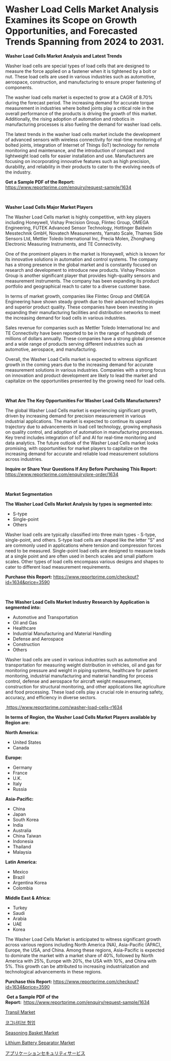 <p><h1>Washer Load Cells Market Analysis Examines its Scope on Growth Opportunities, and Forecasted Trends Spanning from 2024 to 2031.</h1></p><p><strong>Washer Load Cells Market Analysis and Latest Trends</strong></p>
<p><p>Washer load cells are special types of load cells that are designed to measure the force applied on a fastener when it is tightened by a bolt or nut. These load cells are used in various industries such as automotive, aerospace, construction, and manufacturing to ensure proper fastening of components.</p><p>The washer load cells market is expected to grow at a CAGR of 8.70% during the forecast period. The increasing demand for accurate torque measurement in industries where bolted joints play a critical role in the overall performance of the products is driving the growth of this market. Additionally, the rising adoption of automation and robotics in manufacturing processes is also fueling the demand for washer load cells.</p><p>The latest trends in the washer load cells market include the development of advanced sensors with wireless connectivity for real-time monitoring of bolted joints, integration of Internet of Things (IoT) technology for remote monitoring and maintenance, and the introduction of compact and lightweight load cells for easier installation and use. Manufacturers are focusing on incorporating innovative features such as high precision, durability, and reliability in their products to cater to the evolving needs of the industry.</p></p>
<p><strong>Get a Sample PDF of the Report:&nbsp;</strong> <a href="https://www.reportprime.com/enquiry/request-sample/1634">https://www.reportprime.com/enquiry/request-sample/1634</a></p>
<p>&nbsp;</p>
<p><strong>Washer Load Cells Major Market Players</strong></p>
<p><p>The Washer Load Cells market is highly competitive, with key players including Honeywell, Vishay Precision Group, Flintec Group, OMEGA Engineering, FUTEK Advanced Sensor Technology, Hottinger Baldwin Messtechnik GmbH, Novatech Measurements, Yamato Scale, Thames Side Sensors Ltd, Mettler Toledo International Inc, Precia Molen, Zhonghang Electronic Measuring Instruments, and TE Connectivity.</p><p>One of the prominent players in the market is Honeywell, which is known for its innovative solutions in automation and control systems. The company has a strong presence in the global market and is constantly focused on research and development to introduce new products. Vishay Precision Group is another significant player that provides high-quality sensors and measurement instruments. The company has been expanding its product portfolio and geographical reach to cater to a diverse customer base.</p><p>In terms of market growth, companies like Flintec Group and OMEGA Engineering have shown steady growth due to their advanced technologies and superior product quality. These companies have been investing in expanding their manufacturing facilities and distribution networks to meet the increasing demand for load cells in various industries.</p><p>Sales revenue for companies such as Mettler Toledo International Inc and TE Connectivity have been reported to be in the range of hundreds of millions of dollars annually. These companies have a strong global presence and a wide range of products serving different industries such as automotive, aerospace, and manufacturing.</p><p>Overall, the Washer Load Cells market is expected to witness significant growth in the coming years due to the increasing demand for accurate measurement solutions in various industries. Companies with a strong focus on innovation and product development are likely to lead the market and capitalize on the opportunities presented by the growing need for load cells.</p></p>
<p>&nbsp;</p>
<p><strong>What Are The Key Opportunities For Washer Load Cells Manufacturers?</strong></p>
<p><p>The global Washer Load Cells market is experiencing significant growth, driven by increasing demand for precision measurement in various industrial applications. The market is expected to continue its upward trajectory due to advancements in load cell technology, growing emphasis on quality control, and adoption of automation in manufacturing processes. Key trend includes integration of IoT and AI for real-time monitoring and data analytics. The future outlook of the Washer Load Cells market looks promising, with opportunities for market players to capitalize on the increasing demand for accurate and reliable load measurement solutions across industries.</p></p>
<p><strong>Inquire or Share Your Questions If Any Before Purchasing This Report:</strong> <a href="https://www.reportprime.com/enquiry/pre-order/1634">https://www.reportprime.com/enquiry/pre-order/1634</a></p>
<p>&nbsp;</p>
<p><strong>Market Segmentation</strong></p>
<p><strong>The Washer Load Cells Market Analysis by types is segmented into:</strong></p>
<p><ul><li>S-type</li><li>Single-point</li><li>Others</li></ul></p>
<p><p>Washer load cells are typically classified into three main types - S-type, single-point, and others. S-type load cells are shaped like the letter "S" and are commonly used in applications where tension and compression forces need to be measured. Single-point load cells are designed to measure loads at a single point and are often used in bench scales and small platform scales. Other types of load cells encompass various designs and shapes to cater to different load measurement requirements.</p></p>
<p><strong>Purchase this Report:&nbsp;</strong><a href="https://www.reportprime.com/checkout?id=1634&price=3590">https://www.reportprime.com/checkout?id=1634&price=3590</a></p>
<p>&nbsp;</p>
<p><strong>The Washer Load Cells Market Industry Research by Application is segmented into:</strong></p>
<p><ul><li>Automotive and Transportation</li><li>Oil and Gas</li><li>Healthcare</li><li>Industrial Manufacturing and Material Handling</li><li>Defense and Aerospace</li><li>Construction</li><li>Others</li></ul></p>
<p><p>Washer load cells are used in various industries such as automotive and transportation for measuring weight distribution in vehicles, oil and gas for monitoring pressure and weight in piping systems, healthcare for patient monitoring, industrial manufacturing and material handling for process control, defense and aerospace for aircraft weight measurement, construction for structural monitoring, and other applications like agriculture and food processing. These load cells play a crucial role in ensuring safety, accuracy, and efficiency in diverse sectors.</p></p>
<p><a href="https://www.reportprime.com/washer-load-cells-r1634">&nbsp;https://www.reportprime.com/washer-load-cells-r1634</a></p>
<p><strong>In terms of Region, the Washer Load Cells Market Players available by Region are:</strong></p>
<p>
    <p> <strong> North America: </strong>
        <ul>
            <li>United States</li>
            <li>Canada</li>
        </ul>
        </p> 
    <p> <strong> Europe: </strong>
        <ul>
            <li>Germany</li>
            <li>France</li>
            <li>U.K.</li>
            <li>Italy</li>
            <li>Russia</li>
        </ul>
        </p> 
    <p> <strong> Asia-Pacific: </strong>
        <ul>
            <li>China</li>
            <li>Japan</li>
            <li>South Korea</li>
            <li>India</li>
            <li>Australia</li>
            <li>China Taiwan</li>
            <li>Indonesia</li>
            <li>Thailand</li>
            <li>Malaysia</li>
        </ul>
        </p> 
    <p> <strong> Latin America: </strong>
        <ul>
            <li>Mexico</li>
            <li>Brazil</li>
            <li>Argentina Korea</li>
            <li>Colombia</li>
        </ul>
        </p> 
    <p> <strong> Middle East & Africa: </strong>
        <ul>
            <li>Turkey</li>
            <li>Saudi</li>
            <li>Arabia</li>
            <li>UAE</li>
            <li>Korea</li>
        </ul>
    </p>
    </p>
<p><p>The Washer Load Cells Market is anticipated to witness significant growth across various regions including North America (NA), Asia-Pacific (APAC), Europe, the USA, and China. Among these regions, Asia-Pacific is expected to dominate the market with a market share of 40%, followed by North America with 25%, Europe with 20%, the USA with 10%, and China with 5%. This growth can be attributed to increasing industrialization and technological advancements in these regions.</p></p>
<p><strong>Purchase this Report: </strong><a href="https://www.reportprime.com/checkout?id=1634&price=3590">https://www.reportprime.com/checkout?id=1634&price=3590</a></p>
<p>&nbsp;<strong>Get a Sample PDF of the Report:&nbsp;&nbsp;</strong><a href="https://www.reportprime.com/enquiry/request-sample/1634">https://www.reportprime.com/enquiry/request-sample/1634</a></p>
<p><strong></strong></p>
<p><p><a href="https://github.com/AlysaLedner2023/Market-Research-Report-List-1/blob/main/transil-market.md">Transil Market</a></p><p><a href="https://github.com/RichardLueilwitz787/Market-Research-Report-List-1/blob/main/777508668822.md">코그너티브 협업</a></p><p><a href="https://issuu.com/reportprime-2/docs/seasoning-basket-market-size-2030.pptx">Seasoning Basket Market</a></p><p><a href="https://github.com/Sherrillcrooksxa8i18ucf2m/Market-Research-Report-List-2/blob/main/lithium-battery-separator-market.md">Lithium Battery Separator Market</a></p><p><a href="https://github.com/hwbcz413288296/Market-Research-Report-List-2/blob/main/343518771395.md">アプリケーションセキュリティサービス</a></p></p>